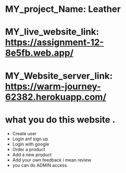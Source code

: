 # MY_project_Name: Leather

# MY_live_website_link: https://assignment-12-8e5fb.web.app/

# MY_Website_server_link: https://warm-journey-62382.herokuapp.com/

# what you do this website .



* Create user 
* Login anf sign up
* Login with google 
* Order a product 
* Add a new product
* Add your own feedback i mean review 
* you can do ADMIN access.  
